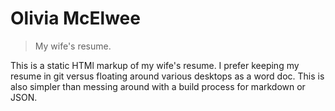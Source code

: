 # Olivia McElwee

> My wife's resume.

This is a static HTMl markup of my wife's resume. I prefer keeping my resume in git versus floating around various desktops as a word doc. This is also simpler than messing around with a build process for markdown or JSON.
